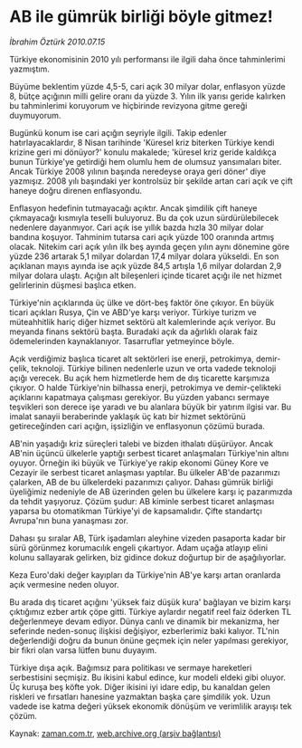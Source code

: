 # AB ile gümrük birliği böyle gitmez!

*İbrahim Öztürk 2010.07.15*

<td class="columnist-detail">
<p>Türkiye ekonomisinin 2010 yılı performansı ile ilgili daha önce tahminlerimi yazmıştım.</p>
<p>
<div id="haberMetinDiv">
<p>Büyüme beklentim yüzde 4,5-5, cari açık 30 milyar dolar, enflasyon yüzde 8, bütçe açığının milli gelire oranı da yüzde 3. Yılın ilk yarısı geride kalırken bu tahminlerimi koruyorum ve hiçbirinde revizyona gitme gereği duymuyorum.
<p> Bugünkü konum ise cari açığın seyriyle ilgili. Takip edenler hatırlayacaklardır, 8 Nisan tarihinde 'Küresel kriz biterken Türkiye kendi krizine geri mi dönüyor?' konulu makalede; 'küresel kriz geride kaldıkça bunun Türkiye'ye getirdiği hem olumlu hem de olumsuz yansımaları biter. Ancak Türkiye 2008 yılının başında neredeyse oraya geri döner' diye yazmışız. 2008 yılı başındaki yer kontrolsüz bir şekilde artan cari açık ve çift haneye doğru direnen enflasyondu.
<p> Enflasyon hedefinin tutmayacağı açıktır. Ancak şimdilik çift haneye çıkmayacağı kısmıyla teselli buluyoruz. Bu da çok uzun sürdürülebilecek nedenlere dayanmıyor. Cari açık ise yıllık bazda hızla 30 milyar dolar bandına koşuyor. Tahminim tutarsa cari açık yüzde 100 oranında artmış olacak. Nitekim cari açık yılın ilk beş ayında geçen yılın aynı dönemine göre yüzde 236 artarak 5,1 milyar dolardan 17,4 milyar dolara yükseldi. En son açıklanan mayıs ayında ise açık yüzde 84,5 artışla 1,6 milyar dolardan 2,9 milyar dolara ulaştı. Açığın alt bileşenleri içinde ticaret açığı ile net hizmet gelirlerinin düşmesi başlıca etken.
<p> Türkiye'nin açıklarında üç ülke ve dört-beş faktör öne çıkıyor. En büyük ticari açıkları Rusya, Çin ve ABD'ye karşı veriyor. Türkiye turizm ve müteahhitlik hariç diğer hizmet sektörü alt kalemlerinde açık veriyor. Bu meyanda finans sektörü başta. Buradaki açık da ağırlıklı olarak faiz ödemelerinden kaynaklanıyor. Tasarruflar yetmeyince böyle.
<p> Açık verdiğimiz başlıca ticaret alt sektörleri ise enerji, petrokimya, demir-çelik, teknoloji. Türkiye bilinen nedenlerle uzun ve orta vadede teknoloji açığı verecek. Bu açık hem hizmetlerde hem de dış ticarette karşımıza çıkıyor. O halde Türkiye'nin bilhassa enerji, petrokimya ve demir-çelikteki açıklarını kapatmaya çalışması gerekiyor. Bu yüzden yabancı sermaye teşvikleri son derece işe yaradı ve bu alanlara büyük bir yatırım ilgisi var. Bu imalat sanayii beraberinde yaklaşık üç katı bir hizmet sektörünü getireceğinden cari açığın, işsizliğin ve enflasyonun çözümü burada.
<p> AB'nin yaşadığı kriz süreçleri talebi ve bizden ithalatı düşürüyor. Ancak AB'nin üçüncü ülkelerle yaptığı serbest ticaret anlaşmaları Türkiye'nin altını oyuyor. Örneğin iki büyük ve Türkiye'ye rakip ekonomi Güney Kore ve Cezayir ile serbest ticaret anlaşması yaptılar. Bu ülkeler AB'de pazarımızı çalarken, AB de bu ülkelerdeki pazarımızı çalıyor. Dahası gümrük birliği üyeliğimiz nedeniyle de AB üzerinden gelen bu ülkelere karşı iç pazarımızda da tehdit yaşıyoruz. Çözüm şudur: AB kiminle serbest ticaret anlaşması yaparsa bu otomatikman Türkiye'yi de kapsamalıdır. Çifte standartçı Avrupa'nın buna yanaşması zor.
<p> Dahası şu sıralar AB, Türk işadamları aleyhine vizeden pasaporta kadar bir sürü görünmez korumacılık engeli çıkartıyor. Adam uçağa atlayıp elini kolunu sallayarak gelirken, biz gidince dokuz doğurtup bir de aşağılıyorlar.
<p> Keza Euro'daki değer kayıpları da Türkiye'nin AB'ye karşı artan oranlarda açık vermesine neden oluyor.
<p> Bu arada dış ticaret açığını 'yüksek faiz düşük kura' bağlayan ve bizim karşı çıktığımız ezber artık çöpe gitti. Türkiye aylardır negatif reel faiz öderken TL değerlenmeye devam ediyor. Dünya canlı ve dinamik bir mekanizma, her seferinde neden-sonuç ilişkisi değişiyor, ezberlerimiz baki kalıyor. TL'nin değerlendiği doğru da bunun önüne geçmek için neler yapılması gerekiyor, bir fikri olan varsa lütfen bunu duyayım.
<p> Türkiye dışa açık. Bağımsız para politikası ve sermaye hareketleri serbestisini seçmişiz. Bu ikisini kabul edince, kur modeli eldeki gibi oluyor. Üç kuruşa beş köfte yok. Diğer ikisini iyi idare edip, bu kanaldan gelen riskleri ve fırsatları hanesine yazmaktan başka çare şimdilik yok. Uzun vadede ise katma değeri yüksek ekonomik dönüşüm ve verimlilik arayışı tek çözüm.</p></p></p></p></p></p></p></p></p></p></div>
</p>
<a href="http://web.archive.org/web/20110106013719/mailto:i.ozturk@zaman.com.tr">
</a></td>

Kaynak: [zaman.com.tr](http://zaman.com.tr/yazar.do?yazino=1005406), [web.archive.org (arşiv bağlantısı)](http://web.archive.org/web/20110106013719/http://www.zaman.com.tr/yazar.do?yazino=1005406)
